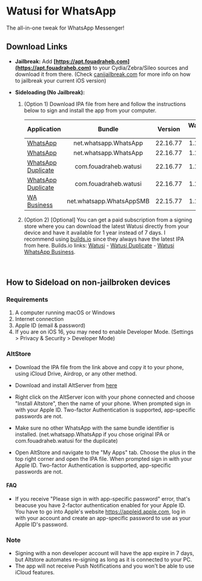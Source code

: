 [original]: https://mega.nz/file/xTom0aJS#YRQPrJ2bGHtA9Iukucu2djhg_vwd5gbLQPeudlmxkWM
[original-stalky]: https://mega.nz/file/QG51HajA#eDLMg9g3MNM-mPW9ayebKKuCNrrKsE2O9dSkJeSK2Eo
[duplicate]: https://mega.nz/file/pbonwBaI#i2po3TBdb_g-39Kdyhg7rI6vMdO1Gtt9Yk1nP53Tnzw
[duplicate-stalky]: https://mega.nz/file/NOIRQIpD#67ZUsjEZQreQvpgDF_cn7jElLO-pRNai55hXTAZx9dg
[business]: https://mega.nz/file/xWYVGLCL#E59wITxfvi5XLlH2mTWOqZ9qtxr5WEcX4PIdCjZkvxc

[builds-io-watusi]: https://builds.io/apps/watusi/?aid=1025553
[builds-io-watusi-duplicate]: https://builds.io/apps/duplicatewatusi/?aid=1025553
[builds-io-watusi-business]: https://builds.io/apps/whatsappb/?aid=1025553

# Watusi for WhatsApp

The all-in-one tweak for WhatsApp Messenger!


## Download Links

* **Jailbreak:** Add __[https://apt.fouadraheb.com](https://apt.fouadraheb.com)__ to your Cydia/Zebra/Sileo sources and download it from there. (Check [canijailbreak.com](https://canijailbreak.com/) for more info on how to jailbreak your current iOS version)
* **Sideloading (No Jailbreak):** 

    1. (Option 1) Download IPA file from here and follow the instructions below to sign and install the app from your computer.

        | Application | Bundle | Version | Watusi 3 | Stalky |
        | ------------------ |:---------:|:------:|:------:|:------:|
        | [WhatsApp][original] | net.whatsapp.WhatsApp | 22.16.77 | 1.1.32 | - |
        | [WhatsApp][original-stalky] | net.whatsapp.WhatsApp | 22.16.77 | 1.1.32 | 4.1.14 |
        | [WhatsApp Duplicate][duplicate] | com.fouadraheb.watusi | 22.16.77 | 1.1.32 | - |
        | [WhatsApp Duplicate][duplicate-stalky] | com.fouadraheb.watusi | 22.16.77 | 1.1.32 | 4.1.14 |
        | [WA Business][business] | net.whatsapp.WhatsAppSMB | 22.15.77 | 1.1.32 | - |
        
    2. (Option 2) [Optional] You can get a paid subscription from a signing store where you can download the latest Watusi directly from your device and have it available for 1 year instead of 7 days. I recommend using [builds.io][builds-io-watusi] since they always have the latest IPA from here. Builds.io links: [Watusi][builds-io-watusi] - [Watusi Duplicate][builds-io-watusi-duplicate] - [Watusi WhatsApp Business][builds-io-watusi-business].

&nbsp;

## How to Sideload on non-jailbroken devices

### Requirements

1. A computer running macOS or Windows
2. Internet connection
3. Apple ID (email & password)
4. If you are on iOS 16, you may need to enable Developer Mode. (Settings > Privacy & Security > Developer Mode)

### AltStore

* Download the IPA file from the link above and copy it to your phone, using iCloud Drive, Airdrop, or any other method.

* Download and install AltServer from [here](https://altstore.io)

* Right click on the AltServer icon with your phone connected and choose "Install Altstore", then the name of your phone. When prompted sign in with your Apple ID. Two-factor Authentication is supported, app-specific passwords are not.

* Make sure no other WhatsApp with the same bundle identifier is installed. (net.whatsapp.WhatsApp if you chose original IPA or com.fouadraheb.watusi for the duplicate)

* Open AltStore and navigate to the "My Apps" tab. Choose the plus in the top right corner and open the IPA file. When prompted sign in with your Apple ID. Two-factor Authentication is supported, app-specific passwords are not.

#### FAQ
* If you receive "Please sign in with app-specific password" error, that's beacuse you have 2-factor authentication enabled for your Apple ID. You have to go into Apple's website https://appleid.apple.com, log in with your account and create an app-specific password to use as your Apple ID's password.

### Note

* Signing with a non developer account will have the app expire in 7 days, but Altstore automates re-signing as long as it is connected to your PC.
* The app will not receive Push Notifications and you won't be able to use iCloud features.
